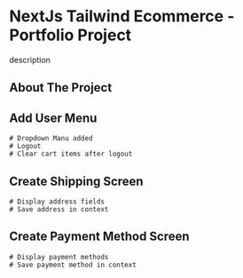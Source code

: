 # NextJs Tailwind Ecommerce - Portfolio Project

description

## About The Project

## Add User Menu
    # Dropdown Manu added
    # Logout
    # Clear cart items after logout

## Create Shipping Screen
    # Display address fields
    # Save address in context

## Create Payment Method Screen
    # Display payment methods
    # Save payment method in context